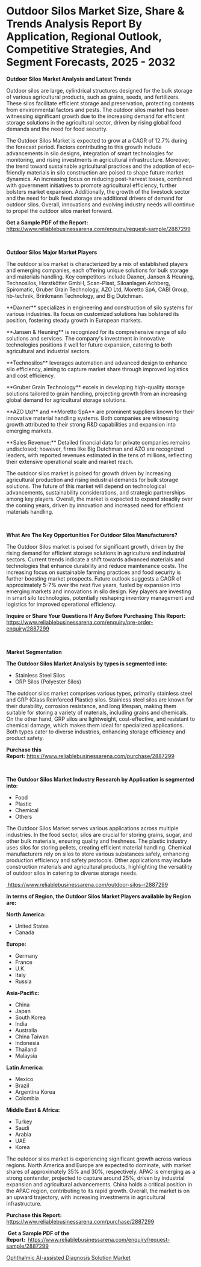 <p><h1>Outdoor Silos Market Size, Share & Trends Analysis Report By Application, Regional Outlook, Competitive Strategies, And Segment Forecasts, 2025 - 2032</h1></p><p><strong>Outdoor Silos Market Analysis and Latest Trends</strong></p>
<p><p>Outdoor silos are large, cylindrical structures designed for the bulk storage of various agricultural products, such as grains, seeds, and fertilizers. These silos facilitate efficient storage and preservation, protecting contents from environmental factors and pests. The outdoor silos market has been witnessing significant growth due to the increasing demand for efficient storage solutions in the agricultural sector, driven by rising global food demands and the need for food security. </p><p>The Outdoor Silos Market is expected to grow at a CAGR of 12.7% during the forecast period. Factors contributing to this growth include advancements in silo designs, integration of smart technologies for monitoring, and rising investments in agricultural infrastructure. Moreover, the trend toward sustainable agricultural practices and the adoption of eco-friendly materials in silo construction are poised to shape future market dynamics. An increasing focus on reducing post-harvest losses, combined with government initiatives to promote agricultural efficiency, further bolsters market expansion. Additionally, the growth of the livestock sector and the need for bulk feed storage are additional drivers of demand for outdoor silos. Overall, innovations and evolving industry needs will continue to propel the outdoor silos market forward.</p></p>
<p><strong>Get a Sample PDF of the Report:&nbsp;</strong> <a href="https://www.reliablebusinessarena.com/enquiry/request-sample/2887299?utm_campaign=3534&utm_medium=2&utm_source=Github&utm_content=ia&utm_term=14032025&utm_id=outdoor-silos">https://www.reliablebusinessarena.com/enquiry/request-sample/2887299</a></p>
<p>&nbsp;</p>
<p><strong>Outdoor Silos Major Market Players</strong></p>
<p><p>The outdoor silos market is characterized by a mix of established players and emerging companies, each offering unique solutions for bulk storage and materials handling. Key competitors include Daxner, Jansen & Heuning, Technosilos, Horstkötter GmbH, Scan-Plast, Siloanlagen Achberg, Spiromatic, Gruber Grain Technology, AZO Ltd, Moretto SpA, CABI Group, hb-technik, Brinkmann Technology, and Big Dutchman.</p><p>**Daxner** specializes in engineering and construction of silo systems for various industries. Its focus on customized solutions has bolstered its position, fostering steady growth in European markets.</p><p>**Jansen & Heuning** is recognized for its comprehensive range of silo solutions and services. The company's investment in innovative technologies positions it well for future expansion, catering to both agricultural and industrial sectors.</p><p>**Technosilos** leverages automation and advanced design to enhance silo efficiency, aiming to capture market share through improved logistics and cost efficiency.</p><p>**Gruber Grain Technology** excels in developing high-quality storage solutions tailored to grain handling, projecting growth from an increasing global demand for agricultural storage solutions.</p><p>**AZO Ltd** and **Moretto SpA** are prominent suppliers known for their innovative material handling systems. Both companies are witnessing growth attributed to their strong R&D capabilities and expansion into emerging markets.</p><p>**Sales Revenue:** Detailed financial data for private companies remains undisclosed; however, firms like Big Dutchman and AZO are recognized leaders, with reported revenues estimated in the tens of millions, reflecting their extensive operational scale and market reach.</p><p>The outdoor silos market is poised for growth driven by increasing agricultural production and rising industrial demands for bulk storage solutions. The future of this market will depend on technological advancements, sustainability considerations, and strategic partnerships among key players. Overall, the market is expected to expand steadily over the coming years, driven by innovation and increased need for efficient materials handling.</p></p>
<p>&nbsp;</p>
<p><strong>What Are The Key Opportunities For Outdoor Silos Manufacturers?</strong></p>
<p><p>The Outdoor Silos market is poised for significant growth, driven by the rising demand for efficient storage solutions in agriculture and industrial sectors. Current trends indicate a shift towards advanced materials and technologies that enhance durability and reduce maintenance costs. The increasing focus on sustainable farming practices and food security is further boosting market prospects. Future outlook suggests a CAGR of approximately 5-7% over the next five years, fueled by expansion into emerging markets and innovations in silo design. Key players are investing in smart silo technologies, potentially reshaping inventory management and logistics for improved operational efficiency.</p></p>
<p><strong>Inquire or Share Your Questions If Any Before Purchasing This Report:</strong> <a href="https://www.reliablebusinessarena.com/enquiry/pre-order-enquiry/2887299?utm_campaign=3534&utm_medium=2&utm_source=Github&utm_content=ia&utm_term=14032025&utm_id=outdoor-silos">https://www.reliablebusinessarena.com/enquiry/pre-order-enquiry/2887299</a></p>
<p>&nbsp;</p>
<p><strong>Market Segmentation</strong></p>
<p><strong>The Outdoor Silos Market Analysis by types is segmented into:</strong></p>
<p><ul><li>Stainless Steel Silos</li><li>GRP Silos (Polyester Silos)</li></ul></p>
<p><p>The outdoor silos market comprises various types, primarily stainless steel and GRP (Glass Reinforced Plastic) silos. Stainless steel silos are known for their durability, corrosion resistance, and long lifespan, making them suitable for storing a variety of materials, including grains and chemicals. On the other hand, GRP silos are lightweight, cost-effective, and resistant to chemical damage, which makes them ideal for specialized applications. Both types cater to diverse industries, enhancing storage efficiency and product safety.</p></p>
<p><strong>Purchase this Report:&nbsp;</strong><a href="https://www.reliablebusinessarena.com/purchase/2887299?utm_campaign=3534&utm_medium=2&utm_source=Github&utm_content=ia&utm_term=14032025&utm_id=outdoor-silos">https://www.reliablebusinessarena.com/purchase/2887299</a></p>
<p>&nbsp;</p>
<p><strong>The Outdoor Silos Market Industry Research by Application is segmented into:</strong></p>
<p><ul><li>Food</li><li>Plastic</li><li>Chemical</li><li>Others</li></ul></p>
<p><p>The Outdoor Silos Market serves various applications across multiple industries. In the food sector, silos are crucial for storing grains, sugar, and other bulk materials, ensuring quality and freshness. The plastic industry uses silos for storing pellets, creating efficient material handling. Chemical manufacturers rely on silos to store various substances safely, enhancing production efficiency and safety protocols. Other applications may include construction materials and agricultural products, highlighting the versatility of outdoor silos in catering to diverse storage needs.</p></p>
<p><a href="https://www.reliablebusinessarena.com/outdoor-silos-r2887299?utm_campaign=3534&utm_medium=2&utm_source=Github&utm_content=ia&utm_term=14032025&utm_id=outdoor-silos">&nbsp;https://www.reliablebusinessarena.com/outdoor-silos-r2887299</a></p>
<p><strong>In terms of Region, the Outdoor Silos Market Players available by Region are:</strong></p>
<p>
    <p> <strong> North America: </strong>
        <ul>
            <li>United States</li>
            <li>Canada</li>
        </ul>
        </p> 
    <p> <strong> Europe: </strong>
        <ul>
            <li>Germany</li>
            <li>France</li>
            <li>U.K.</li>
            <li>Italy</li>
            <li>Russia</li>
        </ul>
        </p> 
    <p> <strong> Asia-Pacific: </strong>
        <ul>
            <li>China</li>
            <li>Japan</li>
            <li>South Korea</li>
            <li>India</li>
            <li>Australia</li>
            <li>China Taiwan</li>
            <li>Indonesia</li>
            <li>Thailand</li>
            <li>Malaysia</li>
        </ul>
        </p> 
    <p> <strong> Latin America: </strong>
        <ul>
            <li>Mexico</li>
            <li>Brazil</li>
            <li>Argentina Korea</li>
            <li>Colombia</li>
        </ul>
        </p> 
    <p> <strong> Middle East & Africa: </strong>
        <ul>
            <li>Turkey</li>
            <li>Saudi</li>
            <li>Arabia</li>
            <li>UAE</li>
            <li>Korea</li>
        </ul>
    </p>
    </p>
<p><p>The outdoor silos market is experiencing significant growth across various regions. North America and Europe are expected to dominate, with market shares of approximately 35% and 30%, respectively. APAC is emerging as a strong contender, projected to capture around 25%, driven by industrial expansion and agricultural advancements. China holds a critical position in the APAC region, contributing to its rapid growth. Overall, the market is on an upward trajectory, with increasing investments in agricultural infrastructure.</p></p>
<p><strong>Purchase this Report: </strong><a href="https://www.reliablebusinessarena.com/purchase/2887299?utm_campaign=3534&utm_medium=2&utm_source=Github&utm_content=ia&utm_term=14032025&utm_id=outdoor-silos">https://www.reliablebusinessarena.com/purchase/2887299</a></p>
<p>&nbsp;<strong>Get a Sample PDF of the Report:&nbsp;&nbsp;</strong><a href="https://www.reliablebusinessarena.com/enquiry/request-sample/2887299?utm_campaign=3534&utm_medium=2&utm_source=Github&utm_content=ia&utm_term=14032025&utm_id=outdoor-silos">https://www.reliablebusinessarena.com/enquiry/request-sample/2887299</a></p>
<p><strong></strong></p>
<p><p><a href="https://github.com/lillybosakoi/Market-Research-Report-List-1/blob/main/ophthalmic-ai-assisted-diagnosis-solution-market.md?utm_campaign=3534&utm_medium=2&utm_source=Github&utm_content=ia&utm_term=14032025&utm_id=outdoor-silos">Ophthalmic AI-assisted Diagnosis Solution Market</a></p></p>
